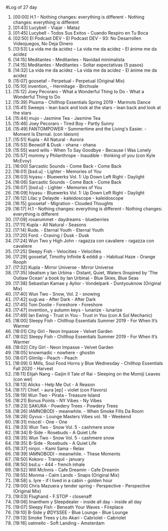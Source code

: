 #Log of 27 day

1. [00:00] H.1 - Nothing changes: everything is different - Nothing changes: everything is different
1. [01:43] Lucybell - Viajar - Mataz
1. [01:45] Lucybell - Todos Sus Exitos - Cuando Respiro en Tu Boca
1. [02:50] El Podcast DEV - El Podcast DEV - 93: No Desarrollen Videojuegos, No Deja Dinero
1. [13:53] La vida me da acidez - La vida me da acidez - El ánime me da acidez
1. [14:15] Meditantes - Meditantes - Navidad minimalista
1. [14:15] Meditantes - Meditantes - Soltar expectativas (5 pasos)
1. [14:32] La vida me da acidez - La vida me da acidez - El ánime me da acidez
1. [15:07] goosetaf - Perpetual - Perpetual (Original Mix)
1. [15:10] invention_ - Hermitage - Birchvale
1. [15:12] Joey Pecoraro - What a Wonderful Thing to Do - What a Wonderful Thing to Do
1. [15:39] Plusma - Chillhop Essentials Spring 2019 - Marmots Dance
1. [15:41] Sweeps - lean back and look at the stars - lean back and look at the stars
1. [15:44] mujo - Jasmine Tea - Jasmine Tea
1. [15:46] Joey Pecoraro - Tired Boy - Partly Sunny
1. [15:49] FANTOMPOWER - Summertime and the Living's Easier. - Moment Is Eternal. (con Ideism)
1. [15:51] Kupla - All Natural - Aurora
1. [15:53] Beowülf & Dusk - ohana - ohana
1. [15:55] ward wills - When To Say Goodbye - Because I Was Lonely
1. [15:57] mommy y Philanthrope - Inaudible - thinking of you (con Kyle McEvoy)
1. [16:00] Sarcastic Sounds - Come Back - Come Back
1. [16:01] [bsd.u] - Lighter - Memories of You
1. [16:03] hiyasu - Bluewerks Vol. 1: Up Down Left Right - Daylight
1. [16:06] Sarcastic Sounds - Come Back - Come Back
1. [16:07] [bsd.u] - Lighter - Memories of You
1. [16:09] hiyasu - Bluewerks Vol. 1: Up Down Left Right - Daylight
1. [16:12] Lilac y Delayde - kaleidoscope - kaleidoscope
1. [16:15] goosetaf - Migration - Clouded Thoughts
1. [16:17] H.1 - Nothing changes: everything is different - Nothing changes: everything is different
1. [17:09] rosarummet - daydreams - blueberries
1. [17:11] Kupla - All Natural - Seasons
1. [17:14] Rude. - Eternal Youth - Eternal Youth
1. [17:20] Ford. - Craving / Dusk - Dusk
1. [17:24] Wun Two y High John - ragazza con cavaliere - ragazza con cavaliere
1. [17:25] Sleepy Fish - Velocities - Velocities
1. [17:29] goosetaf, Timothy Infinite & edddi p - Habitual Haze - Orange Rooph
1. [17:32] Kupla - Mirror Universe - Mirror Universe
1. [17:35] Idealism y Ian Urbina - Distant, Quiet, Waters (Inspired by 'The Outlaw Ocean' a book by Ian Urbina) - Blue Skies, Blue Seas
1. [17:38] Sebastian Kamae y Aylior - Vondelpark - Dontyouknow (Original Mix)
1. [17:40] Wun Two - Snow, Vol. 2 - snowing
1. [17:42] sugi.wa - After Dark - After Dark
1. [17:45] Tom Doolie - Foreshore - Foreshore
1. [17:47] invention_ y autumn keys - lunarize - lunarize
1. [17:49] Ian Ewing - Trust in You - Trust in You (con A Sol Mechanic)
1. [18:00] Sleepy Fish - Chillhop Essentials Summer 2019 - For When It’s Warmer
1. [18:01] City Girl - Neon Impasse - Velvet Garden
1. [18:02] Sleepy Fish - Chillhop Essentials Summer 2019 - For When It’s Warmer
1. [18:02] City Girl - Neon Impasse - Velvet Garden
1. [18:05] knowmadic - nowhere - ghostin
1. [18:07] Glimlip - Peach - Peach
1. [18:09] G Mills, Soul Food Horns y Blue Wednesday - Chillhop Essentials Fall 2020 - Harvest
1. [18:11] Elijah Nang - Gaijin II Tale of Rai - Sleeping on the Momiji Leaves (con wei)
1. [18:13] Alicks - Help Me Out - A Reason
1. [18:17] Chief. - aura [ep] - violet (con Flavors)
1. [18:19] Wun Two - Pirata - Treasure Island
1. [18:21] Bonus Points - NY Vibes - Ny Vibes
1. [18:23] SAKURA - Powdery Trees - Powdery Trees
1. [18:26] IAMNOBODI - meanwhile. - When Smoke Fills Da Room
1. [18:28] Gyvus - Lounge Masters Vibes vol. 18 - Weekend
1. [18:31] miscél - One - One
1. [18:33] Wun Two - Snow Vol. 5 - cashmere snow
1. [18:34] B-Side - Rosebuds - A Quiet Life
1. [18:35] Wun Two - Snow Vol. 5 - cashmere snow
1. [18:35] B-Side - Rosebuds - A Quiet Life
1. [18:37] ninjoi. - Kami Sama - Relax
1. [18:39] IAMNOBODI - meanwhile. - These Moments
1. [18:50] Kokoro - Tranquil - january
1. [18:50] bsd.u - 444 - french inhale
1. [18:52] Will McInnis - Cafe Dreamin - Cafe Dreamin
1. [18:55] Monma - Calm Lands - Snaps (Original Mix)
1. [18:58] s. lyre - if I lived in a cabin - golden hour
1. [19:00] Chris Mazuera y tender spring - Perspective - Perspective (Original Mix)
1. [19:03] Flughand - F.STOP - closenaff
1. [19:06] linanthem y Sleepdealer - inside all day - inside all day
1. [19:07] Sleepy Fish - Beneath Your Waves - Fireplace
1. [19:10] B-Side y ØDYSSEE - Blue Lounge - Blue Lounge
1. [19:13] Smoke Trees y Lito Akari - Cabriolet - Cabriolet
1. [19:16] oatmello - Soft Landing - Amsterdam

